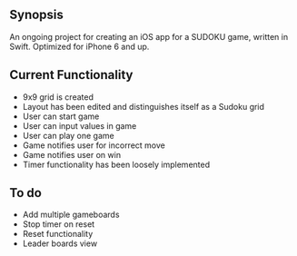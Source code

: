 ## Synopsis

An ongoing project for creating an iOS app for a SUDOKU game, written in Swift. Optimized for iPhone 6 and up.

## Current Functionality

* 9x9 grid is created
* Layout has been edited and distinguishes itself as a Sudoku grid
* User can start game
* User can input values in game
* User can play one game
* Game notifies user for incorrect move
* Game notifies user on win
* Timer functionality has been loosely implemented

## To do

* Add multiple gameboards
* Stop timer on reset
* Reset functionality
* Leader boards view
